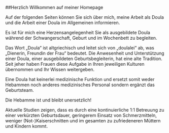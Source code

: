 ##Herzlich Willkommen auf meiner Homepage

Auf der folgenden Seiten können Sie sich über mich, meine Arbeit als Doula und die Arbeit einer Doula im Allgemeinen informieren.

Es ist für mich eine Herzensangelegenheit Sie als ausgebildete Doula während der Schwangerschaft, Geburt und im Wochenbett zu begleiten.

Das Wort „Doula“ ist altgriechisch und leitet sich von „doulalei“ ab, was „Dienerin, Freundin der Frau“ bedeutet.
Die Anwesenheit und Unterstützung einer Doula, einer ausgebildeten Geburtsbegleiterin, hat eine alte Tradition. Seit jeher haben Frauen diese Aufgabe in Ihren jeweiligen Kulturen übernommen und Ihr Wissen weitergeben.

Eine Doula hat keinerlei medizinische Funktion und ersetzt somit weder Hebammen noch anderes medizinisches Personal sondern ergänzt das Geburtsteam.

Die Hebamme ist und bleibt unersetzlich!

Aktuelle Studien zeigen, dass es durch eine kontinuierliche 1:1 Betreuung zu einer verkürzten Geburtsdauer, geringerem Einsatz von Schmerzmitteln, weniger (Not-)Kaiserschnitten und im gesamten zu zufriedeneren Müttern und Kindern kommt.
